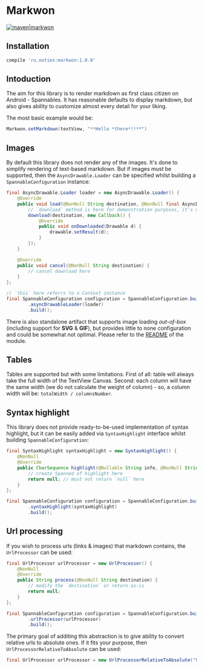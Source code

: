 # Markwon

[![maven|markwon](https://img.shields.io/maven-central/v/ru.noties/markwon.svg?label=maven%7Cmarkwon)](http://search.maven.org/#search|ga|1|g%3A%22ru.noties%22%20AND%20a%3A%markwon%22)


## Installation
```groovy
compile 'ru.noties:markwon:1.0.0'
```

## Intoduction

The aim for this library is to render markdown as first class citizen on Android - Spannables. It has reasonable defaults to display markdown, but also gives ability to customize almost every detail for your liking.

The most basic example would be:
```java
Markwon.setMarkdown(textView, "**Hello *there*!!**")
```

## Images

By default this library does not render any of the images. It's done to simplify rendering of text-based markdown. But if images must be supported, then the `AsyncDrawable.Loader` can be specified whilst building a `SpannableConfiguration` instance:

```java
final AsyncDrawable.Loader loader = new AsyncDrawable.Loader() {
    @Override
    public void load(@NonNull String destination, @NonNull final AsyncDrawable drawable) {
        // `download` method is here for demonstration purposes, it's not included in this interface
        download(destination, new Callback() {
            @Override
            public void onDownloaded(Drawable d) {
                drawable.setResult(d);
            }
        });
    }

    @Override
    public void cancel(@NonNull String destination) {
        // cancel download here
    }
};

// `this` here referrs to a Context instance
final SpannableConfiguration configuration = SpannableConfiguration.builder(this)
        .asyncDrawableLoader(loader)
        .build();
```

There is also standalone artifact that supports image loading *out-of-box* (including support for **SVG** & **GIF**), but provides little to none configuration and could be somewhat not optimal. Please refer to the [README][mil-README] of the module.


## Tables

Tables are supported but with some limitations. First of all: table will always take the full width of the TextView Canvas. Second: each column will have the same width (we do not calculate the weight of column) - so, a column width will be: `totalWidth / columnsNumber`.


## Syntax highlight
This library does not provide ready-to-be-used implementation of syntax highlight, but it can be easily added via `SyntaxHighlight` interface whilst building `SpannableConfiguration`:

```java
final SyntaxHighlight syntaxHighlight = new SyntaxHighlight() {
    @NonNull
    @Override
    public CharSequence highlight(@Nullable String info, @NonNull String code) {
        // create Spanned of highlight here
        return null; // must not return `null` here
    }
};

final SpannableConfiguration configuration = SpannableConfiguration.builder(this)
        .syntaxHighlight(syntaxHighlight)
        .build();
```

## Url processing
If you wish to process urls (links & images) that markdown contains, the `UrlProcessor` can be used:
```java
final UrlProcessor urlProcessor = new UrlProcessor() {
    @NonNull
    @Override
    public String process(@NonNull String destination) {
        // modify the `destination` or return as-is
        return null;
    }
};

final SpannableConfiguration configuration = SpannableConfiguration.builder(this)
        .urlProcessor(urlProcessor)
        .build();
```
The primary goal of additing this abstraction is to give ability to convert relative urls to absolute ones. If it fits your purpose, then `UrlProcessorRelativeToAbsolute` can be used:
```java
final UrlProcessor urlProcessor = new UrlProcessorRelativeToAbsolute("https://this-is-base.org");
```


[mil-README]: https://github.com/noties/Markwon/blob/master/library-image-loader/README.md
